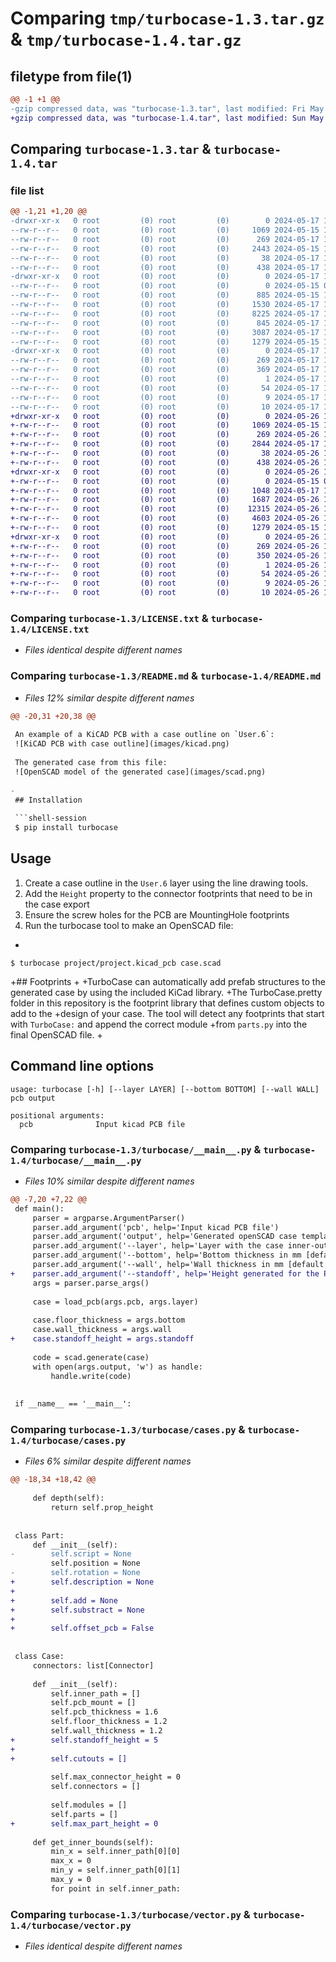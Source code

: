 # Comparing `tmp/turbocase-1.3.tar.gz` & `tmp/turbocase-1.4.tar.gz`

## filetype from file(1)

```diff
@@ -1 +1 @@
-gzip compressed data, was "turbocase-1.3.tar", last modified: Fri May 17 13:45:46 2024, max compression
+gzip compressed data, was "turbocase-1.4.tar", last modified: Sun May 26 18:44:54 2024, max compression
```

## Comparing `turbocase-1.3.tar` & `turbocase-1.4.tar`

### file list

```diff
@@ -1,21 +1,20 @@
-drwxr-xr-x   0 root         (0) root         (0)        0 2024-05-17 13:45:46.936815 turbocase-1.3/
--rw-r--r--   0 root         (0) root         (0)     1069 2024-05-15 14:32:06.000000 turbocase-1.3/LICENSE.txt
--rw-r--r--   0 root         (0) root         (0)      269 2024-05-17 13:45:46.936815 turbocase-1.3/PKG-INFO
--rw-r--r--   0 root         (0) root         (0)     2443 2024-05-15 14:44:48.000000 turbocase-1.3/README.md
--rw-r--r--   0 root         (0) root         (0)       38 2024-05-17 13:45:46.936815 turbocase-1.3/setup.cfg
--rw-r--r--   0 root         (0) root         (0)      438 2024-05-17 13:45:29.000000 turbocase-1.3/setup.py
-drwxr-xr-x   0 root         (0) root         (0)        0 2024-05-17 13:45:46.933482 turbocase-1.3/turbocase/
--rw-r--r--   0 root         (0) root         (0)        0 2024-05-15 00:06:28.000000 turbocase-1.3/turbocase/__init__.py
--rw-r--r--   0 root         (0) root         (0)      885 2024-05-15 14:42:59.000000 turbocase-1.3/turbocase/__main__.py
--rw-r--r--   0 root         (0) root         (0)     1530 2024-05-17 12:51:54.000000 turbocase-1.3/turbocase/cases.py
--rw-r--r--   0 root         (0) root         (0)     8225 2024-05-17 13:31:10.000000 turbocase-1.3/turbocase/kicad.py
--rw-r--r--   0 root         (0) root         (0)      845 2024-05-17 13:19:26.000000 turbocase-1.3/turbocase/parts.py
--rw-r--r--   0 root         (0) root         (0)     3087 2024-05-17 12:58:48.000000 turbocase-1.3/turbocase/scad.py
--rw-r--r--   0 root         (0) root         (0)     1279 2024-05-15 18:26:04.000000 turbocase-1.3/turbocase/vector.py
-drwxr-xr-x   0 root         (0) root         (0)        0 2024-05-17 13:45:46.936815 turbocase-1.3/turbocase.egg-info/
--rw-r--r--   0 root         (0) root         (0)      269 2024-05-17 13:45:46.000000 turbocase-1.3/turbocase.egg-info/PKG-INFO
--rw-r--r--   0 root         (0) root         (0)      369 2024-05-17 13:45:46.000000 turbocase-1.3/turbocase.egg-info/SOURCES.txt
--rw-r--r--   0 root         (0) root         (0)        1 2024-05-17 13:45:46.000000 turbocase-1.3/turbocase.egg-info/dependency_links.txt
--rw-r--r--   0 root         (0) root         (0)       54 2024-05-17 13:45:46.000000 turbocase-1.3/turbocase.egg-info/entry_points.txt
--rw-r--r--   0 root         (0) root         (0)        9 2024-05-17 13:45:46.000000 turbocase-1.3/turbocase.egg-info/requires.txt
--rw-r--r--   0 root         (0) root         (0)       10 2024-05-17 13:45:46.000000 turbocase-1.3/turbocase.egg-info/top_level.txt
+drwxr-xr-x   0 root         (0) root         (0)        0 2024-05-26 18:44:54.718432 turbocase-1.4/
+-rw-r--r--   0 root         (0) root         (0)     1069 2024-05-15 14:32:06.000000 turbocase-1.4/LICENSE.txt
+-rw-r--r--   0 root         (0) root         (0)      269 2024-05-26 18:44:54.718432 turbocase-1.4/PKG-INFO
+-rw-r--r--   0 root         (0) root         (0)     2844 2024-05-17 13:48:51.000000 turbocase-1.4/README.md
+-rw-r--r--   0 root         (0) root         (0)       38 2024-05-26 18:44:54.718432 turbocase-1.4/setup.cfg
+-rw-r--r--   0 root         (0) root         (0)      438 2024-05-26 18:42:45.000000 turbocase-1.4/setup.py
+drwxr-xr-x   0 root         (0) root         (0)        0 2024-05-26 18:44:54.715099 turbocase-1.4/turbocase/
+-rw-r--r--   0 root         (0) root         (0)        0 2024-05-15 00:06:28.000000 turbocase-1.4/turbocase/__init__.py
+-rw-r--r--   0 root         (0) root         (0)     1048 2024-05-17 16:22:48.000000 turbocase-1.4/turbocase/__main__.py
+-rw-r--r--   0 root         (0) root         (0)     1687 2024-05-26 14:19:02.000000 turbocase-1.4/turbocase/cases.py
+-rw-r--r--   0 root         (0) root         (0)    12315 2024-05-26 14:19:02.000000 turbocase-1.4/turbocase/kicad.py
+-rw-r--r--   0 root         (0) root         (0)     4603 2024-05-26 14:26:10.000000 turbocase-1.4/turbocase/scad.py
+-rw-r--r--   0 root         (0) root         (0)     1279 2024-05-15 18:26:04.000000 turbocase-1.4/turbocase/vector.py
+drwxr-xr-x   0 root         (0) root         (0)        0 2024-05-26 18:44:54.718432 turbocase-1.4/turbocase.egg-info/
+-rw-r--r--   0 root         (0) root         (0)      269 2024-05-26 18:44:54.000000 turbocase-1.4/turbocase.egg-info/PKG-INFO
+-rw-r--r--   0 root         (0) root         (0)      350 2024-05-26 18:44:54.000000 turbocase-1.4/turbocase.egg-info/SOURCES.txt
+-rw-r--r--   0 root         (0) root         (0)        1 2024-05-26 18:44:54.000000 turbocase-1.4/turbocase.egg-info/dependency_links.txt
+-rw-r--r--   0 root         (0) root         (0)       54 2024-05-26 18:44:54.000000 turbocase-1.4/turbocase.egg-info/entry_points.txt
+-rw-r--r--   0 root         (0) root         (0)        9 2024-05-26 18:44:54.000000 turbocase-1.4/turbocase.egg-info/requires.txt
+-rw-r--r--   0 root         (0) root         (0)       10 2024-05-26 18:44:54.000000 turbocase-1.4/turbocase.egg-info/top_level.txt
```

### Comparing `turbocase-1.3/LICENSE.txt` & `turbocase-1.4/LICENSE.txt`

 * *Files identical despite different names*

### Comparing `turbocase-1.3/README.md` & `turbocase-1.4/README.md`

 * *Files 12% similar despite different names*

```diff
@@ -20,31 +20,38 @@
 
 An example of a KiCAD PCB with a case outline on `User.6`:
 ![KiCAD PCB with case outline](images/kicad.png)
 
 The generated case from this file:
 ![OpenSCAD model of the generated case](images/scad.png)
 
-
 ## Installation
 
 ```shell-session
 $ pip install turbocase
 ```
 
 ## Usage
 
 1. Create a case outline in the `User.6` layer using the line drawing tools.
 2. Add the `Height` property to the connector footprints that need to be in the case export
 3. Ensure the screw holes for the PCB are MountingHole footprints
 4. Run the turbocase tool to make an OpenSCAD file:
+
 ```shell-session
 $ turbocase project/project.kicad_pcb case.scad
 ```
 
+## Footprints
+
+TurboCase can automatically add prefab structures to the generated case by using the included KiCad library.
+The TurboCase.pretty folder in this repository is the footprint library that defines custom objects to add to the
+design of your case. The tool will detect any footprints that start with `TurboCase:` and append the correct module
+from `parts.py` into the final OpenSCAD file.
+
 ## Command line options
 
 ```
 usage: turbocase [-h] [--layer LAYER] [--bottom BOTTOM] [--wall WALL] pcb output
 
 positional arguments:
   pcb              Input kicad PCB file
```

### Comparing `turbocase-1.3/turbocase/__main__.py` & `turbocase-1.4/turbocase/__main__.py`

 * *Files 10% similar despite different names*

```diff
@@ -7,20 +7,22 @@
 def main():
     parser = argparse.ArgumentParser()
     parser.add_argument('pcb', help='Input kicad PCB file')
     parser.add_argument('output', help='Generated openSCAD case template')
     parser.add_argument('--layer', help='Layer with the case inner-outline [defaults to User.6]', default='User.6')
     parser.add_argument('--bottom', help='Bottom thickness in mm [default 1.2]', default=1.2, type=float)
     parser.add_argument('--wall', help='Wall thickness in mm [default 1.2]', default=1.2, type=float)
+    parser.add_argument('--standoff', help='Height generated for the PCB mounts in mm[default 5]', default=5, type=float)
     args = parser.parse_args()
 
     case = load_pcb(args.pcb, args.layer)
 
     case.floor_thickness = args.bottom
     case.wall_thickness = args.wall
+    case.standoff_height = args.standoff
 
     code = scad.generate(case)
     with open(args.output, 'w') as handle:
         handle.write(code)
 
 
 if __name__ == '__main__':
```

### Comparing `turbocase-1.3/turbocase/cases.py` & `turbocase-1.4/turbocase/cases.py`

 * *Files 6% similar despite different names*

```diff
@@ -18,34 +18,42 @@
 
     def depth(self):
         return self.prop_height
 
 
 class Part:
     def __init__(self):
-        self.script = None
         self.position = None
-        self.rotation = None
+        self.description = None
+
+        self.add = None
+        self.substract = None
+
+        self.offset_pcb = False
 
 
 class Case:
     connectors: list[Connector]
 
     def __init__(self):
         self.inner_path = []
         self.pcb_mount = []
         self.pcb_thickness = 1.6
         self.floor_thickness = 1.2
         self.wall_thickness = 1.2
+        self.standoff_height = 5
+
+        self.cutouts = []
 
         self.max_connector_height = 0
         self.connectors = []
 
         self.modules = []
         self.parts = []
+        self.max_part_height = 0
 
     def get_inner_bounds(self):
         min_x = self.inner_path[0][0]
         max_x = 0
         min_y = self.inner_path[0][1]
         max_y = 0
         for point in self.inner_path:
```

### Comparing `turbocase-1.3/turbocase/vector.py` & `turbocase-1.4/turbocase/vector.py`

 * *Files identical despite different names*

